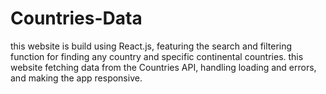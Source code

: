 # Countries-Data
this website is build using React.js, featuring the search and filtering function for finding any country and specific continental countries. this website fetching data from the Countries API, handling loading and errors, and making the app responsive.
